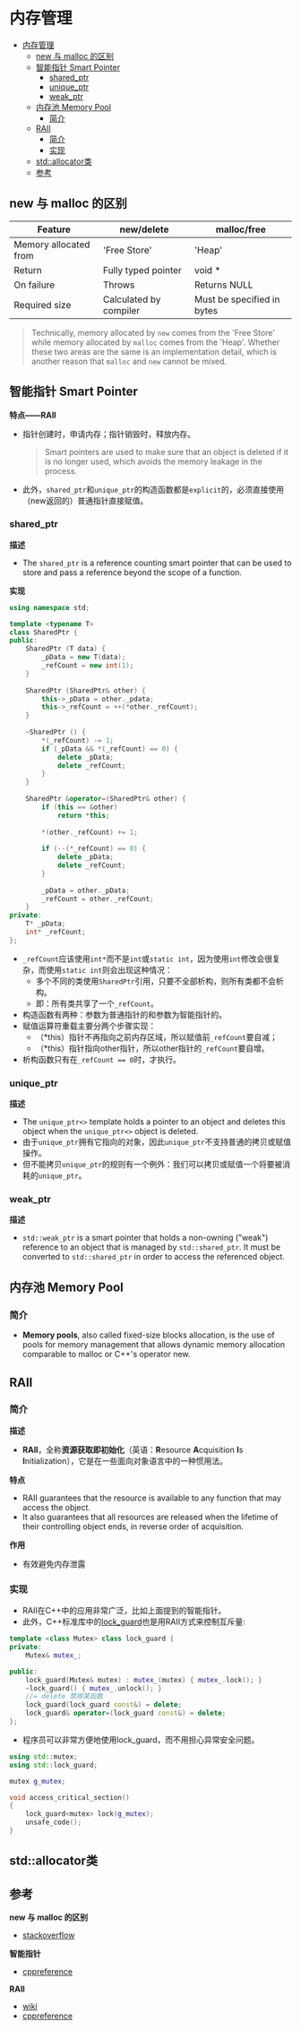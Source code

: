 # 内存管理

- [内存管理](#内存管理)
  - [new 与 malloc 的区别](#new-与-malloc-的区别)
  - [智能指针 Smart Pointer](#智能指针-smart-pointer)
    - [shared\_ptr](#shared_ptr)
    - [unique\_ptr](#unique_ptr)
    - [weak\_ptr](#weak_ptr)
  - [内存池 Memory Pool](#内存池-memory-pool)
    - [简介](#简介)
  - [RAII](#raii)
    - [简介](#简介-1)
    - [实现](#实现)
  - [std::allocator类](#stdallocator类)
  - [参考](#参考)

## new 与 malloc 的区别

| Feature               | new/delete             | malloc/free                |
| --------------------- | ---------------------- | -------------------------- |
| Memory allocated from | 'Free Store'           | 'Heap'                     |
| Return                | Fully typed pointer    | void *                     |
| On failure            | Throws                 | Returns NULL               |
| Required size         | Calculated by compiler | Must be specified in bytes |

>  Technically, memory allocated by `new` comes from the 'Free Store' while memory allocated by `malloc` comes from the 'Heap'. Whether these two areas are the same is an implementation detail, which is another reason that `malloc` and `new` cannot be mixed.

## 智能指针 Smart Pointer

**特点——RAII**

+ 指针创建时，申请内存；指针销毁时，释放内存。

  > Smart pointers are used to make sure that an object is deleted if it is no longer used, which avoids the memory leakage in the process.

+ 此外，`shared_ptr`和`unique_ptr`的构造函数都是`explicit`的，必须直接使用（new返回的）普通指针直接赋值。

### shared_ptr

**描述**

+ The `shared_ptr` is a reference counting smart pointer that can be used to store and pass a reference beyond the scope of a function. 

**实现**

``` c++
using namespace std;

template <typename T>
class SharedPtr {
public:
    SharedPtr (T data) {
        _pData = new T(data);
        _refCount = new int(1);
    }
    
    SharedPtr (SharedPtr& other) {
        this->_pData = other._pdata;
        this->_refCount = ++(*other._refCount);
    }
    
    ~SharedPtr () {
        *(_refCount) -= 1;
        if (_pData && *(_refCount) == 0) {
            delete _pData;
        	delete _refCount;
        }
    }
    
    SharedPtr &operator=(SharedPtr& other) {
        if (this == &other)
            return *this;
       	
        *(other._refCount) += 1;
        
        if (--(*_refCount) == 0) {
            delete _pData;
            delete _refCount;
        }
        
        _pData = other._pData;
        _refCount = other._refCount;
    }
private:    
    T* _pData;
    int* _refCount;
};
```

+ `_refCount`应该使用`int*`而不是`int`或`static int`，因为使用`int`修改会很复杂，而使用`static int`则会出现这种情况：
  - 多个不同的类使用`SharedPtr`引用，只要不全部析构，则所有类都不会析构。
  - 即：所有类共享了一个`_refCount`。
+ 构造函数有两种：参数为普通指针的和参数为智能指针的。
+ 赋值运算符重载主要分两个步骤实现：
  - （*this）指针不再指向之前内存区域，所以赋值前`_refCount`要自减；
  - （*this）指针指向other指针，所以other指针的`_refCount`要自增。
+ 析构函数只有在`_refCount == 0`时，才执行。

### unique_ptr

**描述**

+ The `unique_ptr<>` template holds a pointer to an object and deletes this object when the `unique_ptr<>` object is deleted. 
+ 由于`unique_ptr`拥有它指向的对象，因此`unique_ptr`不支持普通的拷贝或赋值操作。
+ 但不能拷贝`unique_ptr`的规则有一个例外：我们可以拷贝或赋值一个将要被消耗的`unique_ptr`。

### weak_ptr

**描述**

+ `std::weak_ptr` is a smart pointer that holds a non-owning ("weak") reference to an object that is managed by `std::shared_ptr`. It must be converted to `std::shared_ptr` in order to access the referenced object.

## 内存池 Memory Pool

### 简介

+ **Memory pools**, also called fixed-size blocks allocation, is the use of pools for memory management that allows dynamic memory allocation comparable to malloc or C++'s operator new. 

## RAII

### 简介

**描述**

+ **RAII**，全称**资源获取即初始化**（英语：**R**esource **A**cquisition **I**s **I**nitialization），它是在一些面向对象语言中的一种惯用法。

**特点**

+ RAII guarantees that the resource is available to any function that may access the object.
+  It also guarantees that all resources are released when the lifetime of their controlling object ends, in reverse order of acquisition. 

**作用**

+ 有效避免内存泄露

### 实现

+ RAII在C++中的应用非常广泛，比如上面提到的智能指针。
+ 此外，C++标准库中的[lock_guard](http://en.cppreference.com/w/cpp/thread/lock_guard)也是用RAII方式来控制互斥量:

``` c++
template <class Mutex> class lock_guard {
private:
    Mutex& mutex_;

public:
    lock_guard(Mutex& mutex) : mutex_(mutex) { mutex_.lock(); }
    ~lock_guard() { mutex_.unlock(); }
	//= delete 禁用某函数
    lock_guard(lock_guard const&) = delete;
    lock_guard& operator=(lock_guard const&) = delete;
};
```

+ 程序员可以非常方便地使用lock_guard，而不用担心异常安全问题。

``` c++ 
using std::mutex;
using std::lock_guard;

mutex g_mutex;

void access_critical_section()
{
    lock_guard<mutex> lock(g_mutex);
    unsafe_code();
}
```

## std::allocator类

## 参考

**new 与 malloc 的区别**

+ [stackoverflow](https://stackoverflow.com/questions/240212/what-is-the-difference-between-new-delete-and-malloc-free)

**智能指针**

+ [cppreference](https://en.cppreference.com/book/intro/smart_pointers)

**RAII**

+ [wiki](https://zh.wikipedia.org/wiki/RAII)
+ [cppreference](https://en.cppreference.com/w/cpp/language/raii)

